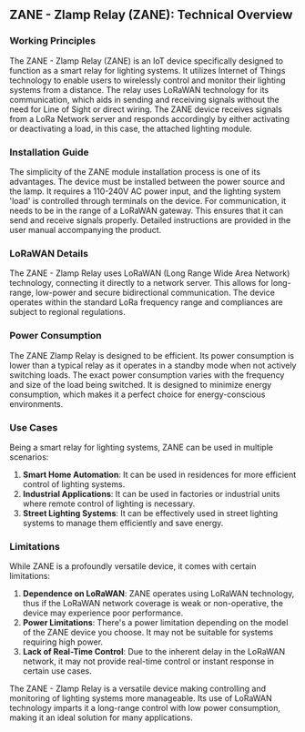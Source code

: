 ## ZANE - Zlamp Relay (ZANE): Technical Overview

### Working Principles
The ZANE - Zlamp Relay (ZANE) is an IoT device specifically designed to function as a smart relay for lighting systems. It utilizes Internet of Things technology to enable users to wirelessly control and monitor their lighting systems from a distance. The relay uses LoRaWAN technology for its communication, which aids in sending and receiving signals without the need for Line of Sight or direct wiring. The ZANE device receives signals from a LoRa Network server and responds accordingly by either activating or deactivating a load, in this case, the attached lighting module.

### Installation Guide
The simplicity of the ZANE module installation process is one of its advantages. The device must be installed between the power source and the lamp. It requires a 110-240V AC power input, and the lighting system 'load' is controlled through terminals on the device. For communication, it needs to be in the range of a LoRaWAN gateway. This ensures that it can send and receive signals properly. Detailed instructions are provided in the user manual accompanying the product. 

### LoRaWAN Details
The ZANE - Zlamp Relay uses LoRaWAN (Long Range Wide Area Network) technology, connecting it directly to a network server. This allows for long-range, low-power and secure bidirectional communication. The device operates within the standard LoRa frequency range and compliances are subject to regional regulations. 

### Power Consumption
The ZANE Zlamp Relay is designed to be efficient. Its power consumption is lower than a typical relay as it operates in a standby mode when not actively switching loads. The exact power consumption varies with the frequency and size of the load being switched. It is designed to minimize energy consumption, which makes it a perfect choice for energy-conscious environments.

### Use Cases
Being a smart relay for lighting systems, ZANE can be used in multiple scenarios:

1. **Smart Home Automation**: It can be used in residences for more efficient control of lighting systems.
2. **Industrial Applications**: It can be used in factories or industrial units where remote control of lighting is necessary.
3. **Street Lighting Systems**: It can be effectively used in street lighting systems to manage them efficiently and save energy.

### Limitations
While ZANE is a profoundly versatile device, it comes with certain limitations:

1. **Dependence on LoRaWAN**: ZANE operates using LoRaWAN technology, thus if the LoRaWAN network coverage is weak or non-operative, the device may experience poor performance.
2. **Power Limitations**: There's a power limitation depending on the model of the ZANE device you choose. It may not be suitable for systems requiring high power.
3. **Lack of Real-Time Control**: Due to the inherent delay in the LoRaWAN network, it may not provide real-time control or instant response in certain use cases.

The ZANE - Zlamp Relay is a versatile device making controlling and monitoring of lighting systems more manageable. Its use of LoRaWAN technology imparts it a long-range control with low power consumption, making it an ideal solution for many applications.

